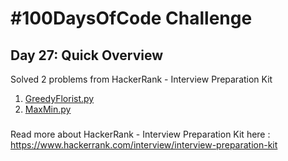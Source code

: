 # #100DaysOfCode Challenge
## Day 27: Quick Overview
Solved 2 problems from HackerRank - Interview Preparation Kit
1. [GreedyFlorist.py](https://github.com/sandeep-krishna/100DaysOfCode/blob/master/Day%2027/GreedyFlorist.py)
2. [MaxMin.py](https://github.com/sandeep-krishna/100DaysOfCode/blob/master/Day%2027/MaxMin.py)
### 
Read more about HackerRank - Interview Preparation Kit here : https://www.hackerrank.com/interview/interview-preparation-kit